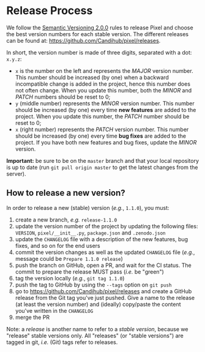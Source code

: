 # Release Process

We follow the [Semantic Versioning 2.0.0](https://semver.org/) rules to release
Pixel and choose the best version numbers for each stable version. The different
releases can be found at: https://github.com/Candihub/pixel/releases.

In short, the version number is made of three digits, separated with a dot:
`x.y.z`:

* `x` is the number on the left and represents the _MAJOR_ version number. This
  number should be increased (by one) when a backward incompatible change is
  added in the project, hence this number does not often change. When you update
  this number, both the _MINOR_ and _PATCH_ numbers should be reset to 0;
* `y` (middle number) represents the _MINOR_ version number. This number should
  be increased (by one) every time **new features** are added to the project.
  When you update this number, the _PATCH_ number should be reset to 0;
* `x` (right number) represents the _PATCH_ version number. This number should
  be increased (by one) every time **bug fixes** are added to the project. If
  you have both new features and bug fixes, update the _MINOR_ version.

**Important:** be sure to be on the `master` branch and that your local
repository is up to date (run `git pull origin master` to get the latest changes
from the server).


## How to release a new version?

In order to release a new (stable) version (_e.g._, `1.1.0`), you must:

1. create a new branch, _e.g._ `release-1.1.0`
2. update the version number of the project by updating the following files:
   `VERSION`, `pixel/__init__.py`, `package.json` and `.zenodo.json`
3. update the `CHANGELOG` file with a description of the new features, bug
   fixes, and so on for the end users
4. commit the version changes as well as the updated `CHANGELOG` file (_e.g._,
   message could be `Prepare 1.1.0 release`)
5. push the branch on GitHub, open a PR, and wait for the CI status. The commit
   to prepare the release MUST pass (_i.e._ be "green")
6. tag the version locally (_e.g._, `git tag 1.1.0`)
7. push the tag to GitHub by using the `--tags` option on `git push`
8. go to https://github.com/Candihub/pixel/releases and create a GitHub release
   from the Git tag you've just pushed. Give a name to the release (at least the
   version number) and (ideally) copy/paste the content you've written in the
   `CHANGELOG`
9. merge the PR

Note: a _release_ is another name to refer to a _stable version_, because we
"release" stable versions only. All "releases" (or "stable versions") are tagged
in git, _i.e._ (Git) tags refer to releases.
